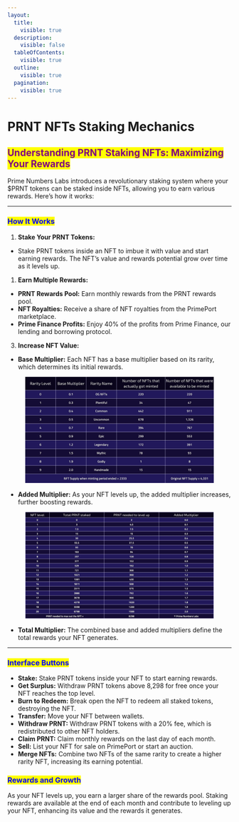 ```yaml
---
layout:
  title:
    visible: true
  description:
    visible: false
  tableOfContents:
    visible: true
  outline:
    visible: true
  pagination:
    visible: true
---
```


# PRNT NFTs Staking Mechanics

## <mark style="color:purple;">Understanding PRNT Staking NFTs: Maximizing Your Rewards</mark>

Prime Numbers Labs introduces a revolutionary staking system where your $PRNT tokens can be staked inside NFTs, allowing you to earn various rewards. Here’s how it works:

***

### <mark style="color:blue;">How It Works</mark>

1. **Stake Your PRNT Tokens:**&#x20;

* Stake PRNT tokens inside an NFT to imbue it with value and start earning rewards. The NFT’s value and rewards potential grow over time as it levels up.

1. **Earn Multiple Rewards:**

* **PRNT Rewards Pool:** Earn monthly rewards from the PRNT rewards pool.
* **NFT Royalties:** Receive a share of NFT royalties from the PrimePort marketplace.
* **Prime Finance Profits:** Enjoy 40% of the profits from Prime Finance, our lending and borrowing protocol.

3. **Increase NFT Value:**

* **Base Multiplier:** Each NFT has a base multiplier based on its rarity, which determines its initial rewards.

<figure><img src="../../../.gitbook/assets/PRNTNFTS (2).jpg" alt=""><figcaption></figcaption></figure>

* **Added Multiplier:** As your NFT levels up, the added multiplier increases, further boosting rewards.

<figure><img src="../../../.gitbook/assets/PRNTNFTSADDEDMULTIPLIER.jpg" alt=""><figcaption></figcaption></figure>

* **Total Multiplier:** The combined base and added multipliers define the total rewards your NFT generates.

***

### <mark style="color:blue;">Interface Buttons</mark>

* **Stake:** Stake PRNT tokens inside your NFT to start earning rewards.
* **Get Surplus:** Withdraw PRNT tokens above 8,298 for free once your NFT reaches the top level.
* **Burn to Redeem:** Break open the NFT to redeem all staked tokens, destroying the NFT.
* **Transfer:** Move your NFT between wallets.
* **Withdraw PRNT:** Withdraw PRNT tokens with a 20% fee, which is redistributed to other NFT holders.
* **Claim PRNT:** Claim monthly rewards on the last day of each month.
* **Sell:** List your NFT for sale on PrimePort or start an auction.
* **Merge NFTs:** Combine two NFTs of the same rarity to create a higher rarity NFT, increasing its earning potential.

### <mark style="color:blue;">Rewards and Growth</mark>

As your NFT levels up, you earn a larger share of the rewards pool. Staking rewards are available at the end of each month and contribute to leveling up your NFT, enhancing its value and the rewards it generates.
